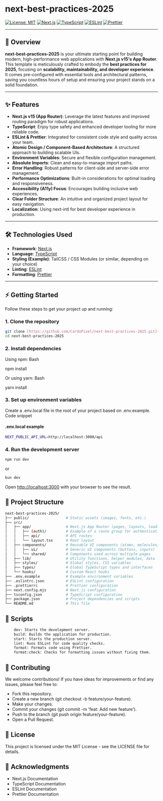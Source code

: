 # next-best-practices-2025

[![License: MIT](https://img.shields.io/badge/License-MIT-yellow.svg)](https://opensource.org/licenses/MIT)
[![Next.js](https://img.shields.io/badge/Next.js-v15-black)](https://nextjs.org/)
[![TypeScript](https://img.shields.io/badge/TypeScript-latest-blue)](https://www.typescriptlang.org/)
[![ESLint](https://img.shields.io/badge/ESLint-configured-blueviolet)](https://eslint.org/)
[![Prettier](https://img.shields.io/badge/Prettier-configured-orange)](https://prettier.io/)

---

## 🚀 Overview

**next-best-practices-2025** is your ultimate starting point for building modern, high-performance web applications with **Next.js v15's App Router**. This template is meticulously crafted to embody the **best practices for 2025**, focusing on **scalability, maintainability, and developer experience**. It comes pre-configured with essential tools and architectural patterns, saving you countless hours of setup and ensuring your project stands on a solid foundation.

---

## ✨ Features

* **Next.js v15 (App Router)**: Leverage the latest features and improved routing paradigm for robust applications.
* **TypeScript**: Enjoy type safety and enhanced developer tooling for more reliable code.
* **ESLint & Prettier**: Integrated for consistent code style and quality across your team.
* **Atomic Design / Component-Based Architecture**: A structured approach to building scalable UIs.
* **Environment Variables**: Secure and flexible configuration management.
* **Absolute Imports**: Clean and easy-to-manage import paths.
* **Error Handling**: Robust patterns for client-side and server-side error management.
* **Performance Optimizations**: Built-in considerations for optimal loading and responsiveness.
* **Accessibility (A11y) Focus**: Encourages building inclusive web experiences.
* **Clear Folder Structure**: An intuitive and organized project layout for easy navigation.
* **Localization**: Using next-intl for best developer experience in production.

---

## 🛠️ Technologies Used

* **Framework**: [Next.js](https://nextjs.org/)
* **Language**: [TypeScript](https://www.typescriptlang.org/)
* **Styling (Example)**: TailCSS / CSS Modules (or similar, depending on your choice)
* **Linting**: [ESLint](https://eslint.org/)
* **Formatting**: [Prettier](https://prettier.io/)

---

## ⚡ Getting Started

Follow these steps to get your project up and running:

### 1. Clone the repository

```bash
git clone [https://github.com/CardoPixel/next-best-practices-2025.git](https://github.com/CardoPixel/next-best-practices-2025.git)
cd next-best-practices-2025
```

### 2. Install dependencies

Using npm:
Bash

npm install

Or using yarn:
Bash

yarn install

### 3. Set up environment variables

Create a .env.local file in the root of your project based on .env.example.
Code snippet

#### .env.local example

```bash
NEXT_PUBLIC_API_URL=http://localhost:3000/api
```

### 4. Run the development server

```bash
npm run dev
```

or

```bash
bun dev
```

Open <http://localhost:3000> with your browser to see the result.

## 📁 Project Structure

```bash
next-best-practices-2025/
├── public/                 # Static assets (images, fonts, etc.)
├── src/
│   ├── app/                # Next.js App Router (pages, layouts, loading, error, etc.)
│   │   ├── (auth)/         # Example of a route group for authentication
│   │   ├── api/            # API routes
│   │   └── layout.tsx      # Root layout
│   ├── components/         # Reusable UI components (atoms, molecules, organisms, templates)
│   │   ├── ui/             # Generic UI components (buttons, inputs)
│   │   └── shared/         # Components used across multiple pages
│   ├── lib/                # Utility functions, helper modules, data fetching
│   ├── styles/             # Global styles, CSS variables
│   ├── types/              # Global TypeScript types and interfaces
│   └── hooks/              # Custom React hooks
├── .env.example            # Example environment variables
├── .eslintrc.json          # ESLint configuration
├── .prettierrc             # Prettier configuration
├── next.config.mjs         # Next.js configuration
├── tsconfig.json           # TypeScript configuration
├── package.json            # Project dependencies and scripts
└── README.md               # This file
```

## 📜 Scripts

```bash
    dev: Starts the development server.
    build: Builds the application for production.
    start: Starts the production server.
    lint: Runs ESLint for code quality checks.
    format: Formats code using Prettier.
    format:check: Checks for formatting issues without fixing them.
```

## 🤝 Contributing

We welcome contributions! If you have ideas for improvements or find any issues, please feel free to:

* Fork this repository.
* Create a new branch (git checkout -b feature/your-feature).
* Make your changes.
* Commit your changes (git commit -m 'feat: Add new feature').
* Push to the branch (git push origin feature/your-feature).
* Open a Pull Request.

## 📄 License

This project is licensed under the MIT License - see the LICENSE file for details.

## 🙏 Acknowledgments

* Next.js Documentation
* TypeScript Documentation
* ESLint Documentation
* Prettier Documentation

